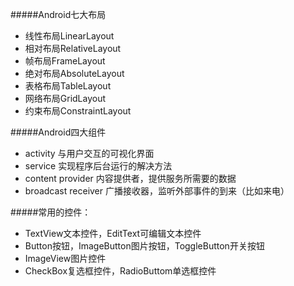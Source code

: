 #####Android七大布局
- 线性布局LinearLayout
- 相对布局RelativeLayout
- 帧布局FrameLayout
- 绝对布局AbsoluteLayout
- 表格布局TableLayout
- 网络布局GridLayout
- 约束布局ConstraintLayout

#####Android四大组件
- activity 与用户交互的可视化界面
- service 实现程序后台运行的解决方法
- content provider 内容提供者，提供服务所需要的数据
- broadcast receiver 广播接收器，监听外部事件的到来（比如来电）
  
#####常用的控件：
- TextView文本控件，EditText可编辑文本控件
- Button按钮，ImageButton图片按钮，ToggleButton开关按钮
- ImageView图片控件
- CheckBox复选框控件，RadioButtom单选框控件